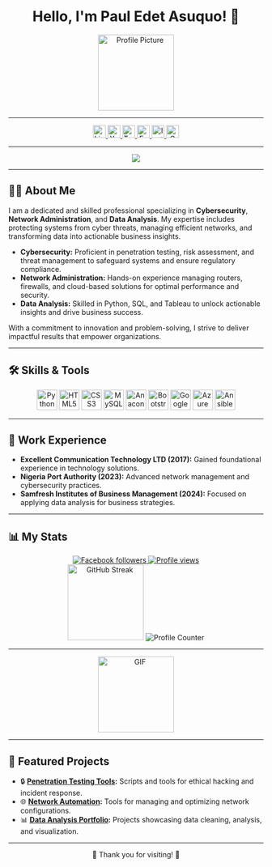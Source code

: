 <h1 align="center">Hello, I'm Paul Edet Asuquo! 👋</h1>

<div align="center">
  <img height="150" src="https://avatars.githubusercontent.com/u/190727191?v=4" alt="Profile Picture"/>
</div>

---

<div align="center">
  <a href="https://www.linkedin.com/in/paul-asuquo-6a0341342" target="_blank">
    <img src="https://img.shields.io/static/v1?message=LinkedIn&logo=linkedin&label=&color=0077B5&logoColor=white&labelColor=&style=for-the-badge" height="25" alt="LinkedIn" />
  </a>
  <a href="https://www.youtube.com/@paulasuquo3131" target="_blank">
    <img src="https://img.shields.io/static/v1?message=YouTube&logo=youtube&label=&color=FF0000&logoColor=white&labelColor=&style=for-the-badge" height="25" alt="YouTube" />
  </a>
  <a href="https://x.com/pauloshan0000?t=BXx-jwO4NxAHQqv36zfk2w&s=09" target="_blank">
    <img src="https://img.shields.io/static/v1?message=Twitter&logo=twitter&label=&color=1DA1F2&logoColor=white&labelColor=&style=for-the-badge" height="25" alt="Twitter" />
  </a>
  <a href="https://www.facebook.com/profile.php?id=100086574016854" target="_blank">
    <img src="https://img.shields.io/static/v1?message=Facebook&logo=facebook&label=&color=1877F2&logoColor=white&labelColor=&style=for-the-badge" height="25" alt="Facebook" />
  </a>
  <a href="https://www.instagram.com/pauloshan00000" target="_blank">
    <img src="https://img.shields.io/static/v1?message=Instagram&logo=instagram&label=&color=E4405F&logoColor=white&labelColor=&style=for-the-badge" height="25" alt="Instagram" />
  </a>
  <a href="mailto:pauloshan0000@gmail.com" target="_blank">
    <img src="https://img.shields.io/static/v1?message=Gmail&logo=gmail&label=&color=D14836&logoColor=white&labelColor=&style=for-the-badge" height="25" alt="Gmail" />
  </a>
</div>

---

<p align="center">
  <a href="https://github.com/DenverCoder1/readme-typing-svg">
    <img src="https://readme-typing-svg.demolab.com/?lines=Cybersecurity%20Specialist;Network%20Administrator;Data%20Analyst;Always%20learning%20new%20technologies&font=Fira%20Code&center=true&width=440&height=45&color=ff6e96&vCenter=true&pause=1000&size=22" />
  </a>
</p>

---

## 👨‍💻 About Me

I am a dedicated and skilled professional specializing in **Cybersecurity**, **Network Administration**, and **Data Analysis**. My expertise includes protecting systems from cyber threats, managing efficient networks, and transforming data into actionable business insights.

- **Cybersecurity:** Proficient in penetration testing, risk assessment, and threat management to safeguard systems and ensure regulatory compliance.
- **Network Administration:** Hands-on experience managing routers, firewalls, and cloud-based solutions for optimal performance and security.
- **Data Analysis:** Skilled in Python, SQL, and Tableau to unlock actionable insights and drive business success.

With a commitment to innovation and problem-solving, I strive to deliver impactful results that empower organizations.

---

## 🛠️ Skills & Tools

<div align="center">
  <img src="https://cdn.jsdelivr.net/gh/devicons/devicon/icons/python/python-original.svg" height="40" alt="Python" />
  <img src="https://cdn.jsdelivr.net/gh/devicons/devicon/icons/html5/html5-original.svg" height="40" alt="HTML5" />
  <img src="https://cdn.jsdelivr.net/gh/devicons/devicon/icons/css3/css3-original.svg" height="40" alt="CSS3" />
  <img src="https://cdn.jsdelivr.net/gh/devicons/devicon/icons/mysql/mysql-original.svg" height="40" alt="MySQL" />
  <img src="https://cdn.jsdelivr.net/gh/devicons/devicon/icons/anaconda/anaconda-original.svg" height="40" alt="Anaconda" />
  <img src="https://cdn.jsdelivr.net/gh/devicons/devicon/icons/bootstrap/bootstrap-original.svg" height="40" alt="Bootstrap" />
  <img src="https://cdn.jsdelivr.net/gh/devicons/devicon/icons/googlecloud/googlecloud-original.svg" height="40" alt="Google Cloud" />
  <img src="https://cdn.jsdelivr.net/gh/devicons/devicon/icons/azure/azure-original.svg" height="40" alt="Azure" />
  <img src="https://cdn.jsdelivr.net/gh/devicons/devicon/icons/ansible/ansible-original.svg" height="40" alt="Ansible" />
</div>

---

## 💼 Work Experience

- **Excellent Communication Technology LTD (2017):** Gained foundational experience in technology solutions.
- **Nigeria Port Authority (2023):** Advanced network management and cybersecurity practices.
- **Samfresh Institutes of Business Management (2024):** Focused on applying data analysis for business strategies.

---

## 📊 My Stats

<div align="center">
  <a href="https://www.facebook.com/profile.php?id=100086574016854" target="_blank">
    <img alt="Facebook followers" title="Facebook Followers" src="https://img.shields.io/badge/Followers-1.5k-blue?style=for-the-badge&logo=facebook&logoColor=white" />
  </a>
  <a href="https://www.facebook.com/profile.php?id=100086574016854" target="_blank">
    <img alt="Profile views" title="Profile Views" src="https://img.shields.io/badge/Views-3k-blue?style=for-the-badge&logo=facebook&logoColor=white" />
  </a>
</div>

<div align="center">
  <img src="https://streak-stats.demolab.com?user=Pauloshan&locale=en&mode=daily&theme=dark&hide_border=false&border_radius=5&order=3" height="150" alt="GitHub Streak" />
  <img src="https://profile-counter.glitch.me/Pauloshan/count.svg?" alt="Profile Counter" />
</div>

---

<div align="center">
  <img height="150" src="https://i.postimg.cc/RCjRzrNx/214122618-1bf43327-cdef-456e-81fe-fc71a9070c07.gif" alt="GIF" />
</div>

---

## 🚀 Featured Projects

- 🔒 **[Penetration Testing Tools](https://github.com/Pauloshan/penetration-testing-tools):** Scripts and tools for ethical hacking and incident response.
- 🌐 **[Network Automation](https://github.com/Pauloshan/network-automation-scripts):** Tools for managing and optimizing network configurations.
- 📊 **[Data Analysis Portfolio](https://github.com/Pauloshan/data-analysis-projects):** Projects showcasing data cleaning, analysis, and visualization.

---

<p align="center">🌟 Thank you for visiting! 🌟</p>